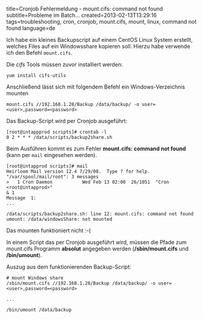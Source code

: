 title=Cronjob Fehlermeldung - mount.cifs: command not found
subtitle=Probleme im Batch...
created=2013-02-13T13:29:16
tags=troubleshooting, cron, cronjob, mount.cifs, mount, linux, command not found
language=de

Ich habe ein kleines Backupscript auf einem CentOS Linux System erstellt, welches
Files auf ein Windowsshare kopieren soll. Hierzu habe verwende ich den Befehl `mount.cifs`.

Die *cifs* Tools müssen zuvor installiert werden:

	yum install cifs-utils

Anschließend lässt sich mit folgendem Befehl ein Windows-Verzeichnis mounten

	mount.cifs //192.168.1.28/Backup /data/backup/ -o user=<user>,password=<password>
  
  
Das Backup-Script wird per Cronjob ausgeführt:

	[root@intappprod scripts]# crontab -l
	0 2 * * * /data/scripts/backup2share.sh

Beim Ausführen kommt es zum Fehler **mount.cifs: command not found** (kann per `mail` eingesehen werden).

	[root@intapprod scripts]# mail
	Heirloom Mail version 12.4 7/29/08.  Type ? for help.
	"/var/spool/mail/root": 3 messages
	>   1 Cron Daemon           Wed Feb 13 02:00  26/1051  "Cron <root@intapprod>"
	& 1
	Message  1:
	...
	
	/data/scripts/backup2share.sh: line 12: mount.cifs: command not found
	umount: /data/windowsShare: not mounted

Das mounten funktioniert nicht :-(

In einem Script das per Cronjob ausgeführt wird, müssen die Pfade zum mount.cifs 
Programm **absolut** angegeben werden (**/sbin/mount.cifs** und **/bin/umount**).

Auszug aus dem funktionierenden Backup-Script:

	# mount Windows share
	/sbin/mount.cifs //192.168.1.28/Backup /data/backup/ -o user=<user>,password=<password>
	
	...
	
	/bin/umount /data/backup

